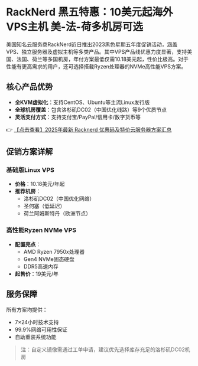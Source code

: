 # RackNerd 黑五特惠：10美元起海外VPS主机 美-法-荷多机房可选

美国知名云服务商RackNerd近日推出2023黑色星期五年度促销活动，涵盖VPS、独立服务器及虚拟主机等多类产品。其中VPS产品线优惠力度显著，支持美国、法国、荷兰等多国机房，年付方案最低仅需10.18美元起，性价比极高。对于性能有更高需求的用户，还可选择搭载Ryzen处理器的NVMe高性能VPS方案。

## 核心产品优势

- **全KVM虚拟化**：支持CentOS、Ubuntu等主流Linux发行版
- **全球机房覆盖**：包含洛杉矶DC02（中国优化线路）等9个优质节点
- **灵活支付方式**：支持支付宝/PayPal/信用卡/数字货币等

👉 [【点击查看】2025年最新 Racknerd 优惠码及特价云服务器方案汇总](https://bit.ly/Rack_Nerd)

## 促销方案详解

### 基础版Linux VPS
- **价格**：10.18美元/年起
- **推荐机房**：
  - 洛杉矶DC02（中国优化网络）
  - 圣何塞（低延迟）
  - 荷兰阿姆斯特丹（欧洲节点）

### 高性能Ryzen NVMe VPS
- **配置亮点**：
  - AMD Ryzen 7950x处理器
  - Gen4 NVMe固态硬盘
  - DDR5高速内存
- **起售价**：19美元/年

## 服务保障
所有方案均提供：
- 7×24小时技术支持
- 99.9%网络可用性保证
- 自助重装系统功能

> 注：自定义镜像需通过工单申请，建议优先选择库存充足的洛杉矶DC02机房